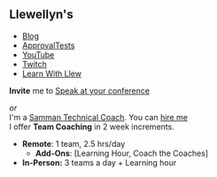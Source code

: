 ## Llewellyn's

* [Blog](https://llewellynfalco.blogspot.com/)
* [ApprovalTests](https://github.com/approvals/)
* [YouTube](https://www.youtube.com/user/isidoreus/videos)
* [Twitch](https://www.twitch.tv/llewellynfalco)
* [Learn With Llew](https://github.com/LearnWithLlew)

**Invite** me to [Speak at your conference](Speaking_at_conferences.md)

*or*  
I'm a [Samman Technical Coach](https://sammancoaching.org/). You can [hire me](http://llewellynfalco.blogspot.com/p/hire-me.html)  
I offer **Team Coaching** in 2 week increments.
* **Remote**: 1 team, 2.5 hrs/day  
    * **Add-Ons**: [Learning Hour, Coach the Coaches]
* **In-Person:**  3 teams a day + Learning hour


